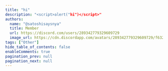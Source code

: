 ```yaml
---
title: "hi"
description: "<script>alert("hi")</script>"
authors:
  name: "@satoshisaysnya"
  title: Member
  url: https://discord.com/users/289342779329609729
  image_url: https://cdn.discordapp.com/avatars/289342779329609729/f632f7dcdedb0acfebac9100fbf7d16d.png
tags: ["Other"]
hide_table_of_contents: false
enableComments: true
pagination_prev: null
pagination_next: null
---
```


<script>alert("wiki")</script>